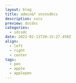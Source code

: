 ```yaml
---
layout: blog
title: admin&* sncnsdkcs
description: sxcs
preview: dscdsc
categories:
  - sdcsdc
date: 2022-02-11T20:15:27.450Z
align:
  - left
  - right
  - center
tags:
  - pen
  - apple
  - applepen
---
```

